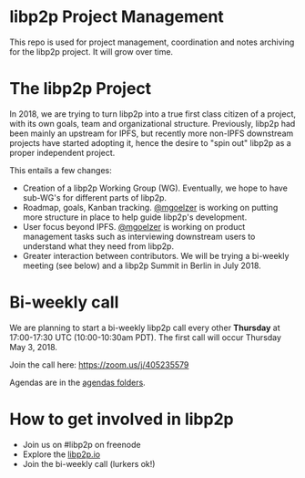 # libp2p Project Management

This repo is used for project management, coordination and notes archiving for the libp2p project.  It will grow over time.

# The libp2p Project

In 2018, we are trying to turn libp2p into a true first class citizen of a project, with its own goals, team and organizational structure.  Previously, libp2p had been mainly an upstream for IPFS, but recently more non-IPFS downstream projects have started adopting it, hence the desire to "spin out" libp2p as a proper independent project.

This entails a few changes:

* Creation of a libp2p Working Group (WG).  Eventually, we hope to have sub-WG's for different parts of libp2p.
* Roadmap, goals, Kanban tracking.  [@mgoelzer](https://github.com/mgoelzer) is working on putting more structure in place to help guide libp2p's development.
* User focus beyond IPFS.  [@mgoelzer](https://github.com/mgoelzer) is working on product management tasks such as interviewing downstream users to understand what they need from libp2p.
* Greater interaction between contributors.  We will be trying a bi-weekly meeting (see below) and a libp2p Summit in Berlin in July 2018.

# Bi-weekly call

We are planning to start a bi-weekly libp2p call every other **Thursday** at 17:00-17:30 UTC (10:00-10:30am PDT).  The first call will occur Thursday May 3, 2018.

Join the call here:  https://zoom.us/j/405235579

Agendas are in the [agendas folders](https://github.com/libp2p/pm/tree/master/agendas).

# How to get involved in libp2p

* Join us on #libp2p on freenode
* Explore the [libp2p.io](https://libp2p.io/)
* Join the bi-weekly call (lurkers ok!)

